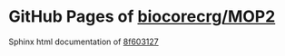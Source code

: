 GitHub Pages of [biocorecrg/MOP2](https://github.com/biocorecrg/MOP2.git)
===
Sphinx html documentation of [8f603127](https://github.com/biocorecrg/MOP2/tree/8f60312739058429875a1ec0829cb3b4b69a5673)
